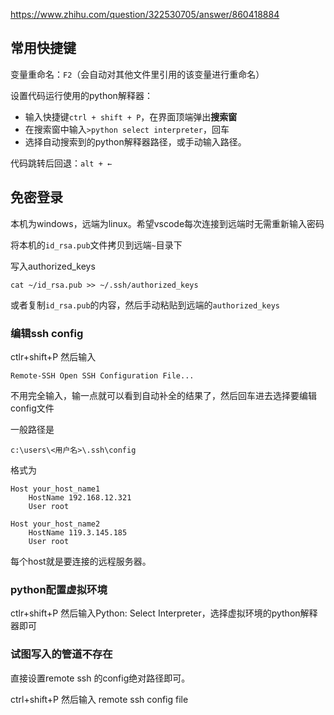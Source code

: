 https://www.zhihu.com/question/322530705/answer/860418884

## 常用快捷键

变量重命名：`F2`（会自动对其他文件里引用的该变量进行重命名）

设置代码运行使用的python解释器：

- 输入快捷键`ctrl + shift + P`，在界面顶端弹出**搜索窗**
- 在搜索窗中输入`>python select interpreter`，回车
- 选择自动搜索到的python解释器路径，或手动输入路径。

代码跳转后回退：`alt + ←`



## 免密登录

本机为windows，远端为linux。希望vscode每次连接到远端时无需重新输入密码

将本机的`id_rsa.pub`文件拷贝到远端`~`目录下

写入authorized_keys

```
cat ~/id_rsa.pub >> ~/.ssh/authorized_keys
```

或者复制`id_rsa.pub`的内容，然后手动粘贴到远端的`authorized_keys`



### 编辑ssh config

ctlr+shift+P 然后输入

```
Remote-SSH Open SSH Configuration File...
```

不用完全输入，输一点就可以看到自动补全的结果了，然后回车进去选择要编辑config文件

一般路径是

```
c:\users\<用户名>\.ssh\config
```

格式为

```
Host your_host_name1
    HostName 192.168.12.321
    User root

Host your_host_name2
    HostName 119.3.145.185
    User root
```

每个host就是要连接的远程服务器。

### python配置虚拟环境

ctlr+shift+P 然后输入Python: Select Interpreter，选择虚拟环境的python解释器即可

### 试图写入的管道不存在

直接设置remote ssh 的config绝对路径即可。

ctrl+shift+P  然后输入 remote ssh config file
